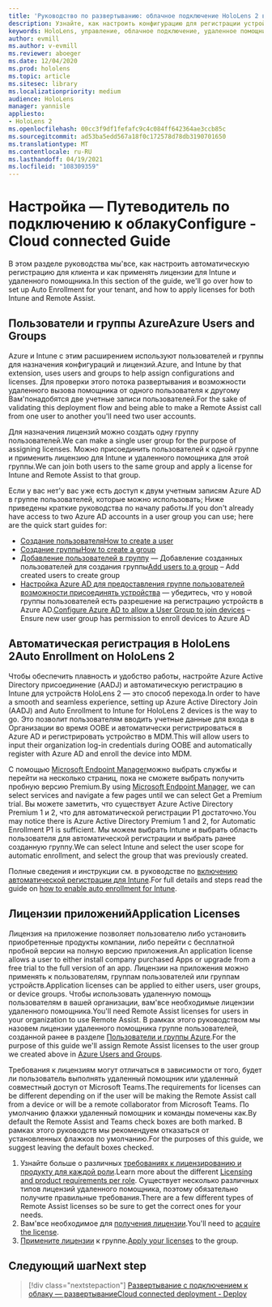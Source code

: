 ```yaml
---
title: 'Руководство по развертыванию: облачное подключение HoloLens 2 в масштабе с помощью удаленного помощника — Настройка'
description: Узнайте, как настроить конфигурацию для регистрации устройств HoloLens через облачную подключенную сеть в масштабе с помощью удаленного помощника.
keywords: HoloLens, управление, облачное подключение, удаленное помощник, AAD, Azure AD, MDM, управление мобильными устройствами
author: evmill
ms.author: v-evmill
ms.reviewer: aboeger
ms.date: 12/04/2020
ms.prod: hololens
ms.topic: article
ms.sitesec: library
ms.localizationpriority: medium
audience: HoloLens
manager: yannisle
appliesto:
- HoloLens 2
ms.openlocfilehash: 00cc3f9df1fefafc9c4c084ff642364ae3ccb85c
ms.sourcegitcommit: ad53ba5edd567a18f0c172578d78db3190701650
ms.translationtype: MT
ms.contentlocale: ru-RU
ms.lasthandoff: 04/19/2021
ms.locfileid: "108309359"
---
```

# <a name="configure---cloud-connected-guide"></a><span data-ttu-id="46be8-104">Настройка — Путеводитель по подключению к облаку</span><span class="sxs-lookup"><span data-stu-id="46be8-104">Configure - Cloud connected Guide</span></span>

<span data-ttu-id="46be8-105">В этом разделе руководства мы&#39;все, как настроить автоматическую регистрацию для клиента и как применять лицензии для Intune и удаленного помощника.</span><span class="sxs-lookup"><span data-stu-id="46be8-105">In this section of the guide, we&#39;ll go over how to set up Auto Enrollment for your tenant, and how to apply licenses for both Intune and Remote Assist.</span></span>

## <a name="azure-users-and-groups"></a><span data-ttu-id="46be8-106">Пользователи и группы Azure</span><span class="sxs-lookup"><span data-stu-id="46be8-106">Azure Users and Groups</span></span>

<span data-ttu-id="46be8-107">Azure и Intune с этим расширением используют пользователей и группы для назначения конфигураций и лицензий.</span><span class="sxs-lookup"><span data-stu-id="46be8-107">Azure, and Intune by that extension, uses users and groups to help assign configurations and licenses.</span></span> <span data-ttu-id="46be8-108">Для проверки этого потока развертывания и возможности удаленного вызова помощника от одного пользователя к другому Вам&#39;понадобятся две учетные записи пользователей.</span><span class="sxs-lookup"><span data-stu-id="46be8-108">For the sake of validating this deployment flow and being able to make a Remote Assist call from one user to another you&#39;ll need two user accounts.</span></span>

<span data-ttu-id="46be8-109">Для назначения лицензий можно создать одну группу пользователей.</span><span class="sxs-lookup"><span data-stu-id="46be8-109">We can make a single user group for the purpose of assigning licenses.</span></span> <span data-ttu-id="46be8-110">Можно присоединить пользователей к одной группе и применить лицензию для Intune и удаленного помощника для этой группы.</span><span class="sxs-lookup"><span data-stu-id="46be8-110">We can join both users to the same group and apply a license for Intune and Remote Assist to that group.</span></span>

<span data-ttu-id="46be8-111">Если у вас нет&#39;у вас уже есть доступ к двум учетным записям Azure AD в группе пользователей, которые можно использовать; Ниже приведены краткие руководства по началу работы.</span><span class="sxs-lookup"><span data-stu-id="46be8-111">If you don&#39;t already have access to two Azure AD accounts in a user group you can use; here are the quick start guides for:</span></span>

- [<span data-ttu-id="46be8-112">Создание пользователя</span><span class="sxs-lookup"><span data-stu-id="46be8-112">How to create a user</span></span>](https://docs.microsoft.com/mem/intune/fundamentals/quickstart-create-user)
- [<span data-ttu-id="46be8-113">Создание группы</span><span class="sxs-lookup"><span data-stu-id="46be8-113">How to create a group</span></span>](https://docs.microsoft.com/mem/intune/fundamentals/quickstart-create-group)
- <span data-ttu-id="46be8-114">[Добавление пользователей в группу](https://docs.microsoft.com/azure/active-directory/fundamentals/active-directory-groups-members-azure-portal) — Добавление созданных пользователей для создания группы</span><span class="sxs-lookup"><span data-stu-id="46be8-114">[Add users to a group](https://docs.microsoft.com/azure/active-directory/fundamentals/active-directory-groups-members-azure-portal) – Add created users to create group</span></span>
- <span data-ttu-id="46be8-115">[Настройка Azure AD для предоставления группе пользователей возможности присоединять устройства](https://docs.microsoft.com/azure/active-directory/devices/azureadjoin-plan#configure-your-device-settings) — убедитесь, что у новой группы пользователей есть разрешение на регистрацию устройств в Azure AD.</span><span class="sxs-lookup"><span data-stu-id="46be8-115">[Configure Azure AD to allow a User Group to join devices](https://docs.microsoft.com/azure/active-directory/devices/azureadjoin-plan#configure-your-device-settings) – Ensure new user group has permission to enroll devices to Azure AD</span></span>

## <a name="auto-enrollment-on-hololens-2"></a><span data-ttu-id="46be8-116">Автоматическая регистрация в HoloLens 2</span><span class="sxs-lookup"><span data-stu-id="46be8-116">Auto Enrollment on HoloLens 2</span></span>

<span data-ttu-id="46be8-117">Чтобы обеспечить плавность и удобство работы, настройте Azure Active Directory присоединение (AADJ) и автоматическую регистрацию в Intune для устройств HoloLens 2 — это способ перехода.</span><span class="sxs-lookup"><span data-stu-id="46be8-117">In order to have a smooth and seamless experience, setting up Azure Active Directory Join (AADJ) and Auto Enrollment to Intune for HoloLens 2 devices is the way to go.</span></span> <span data-ttu-id="46be8-118">Это позволит пользователям вводить учетные данные для входа в Организации во время OOBE и автоматически регистрироваться в Azure AD и регистрировать устройство в MDM.</span><span class="sxs-lookup"><span data-stu-id="46be8-118">This will allow users to input their organization log-in credentials during OOBE and automatically register with Azure AD and enroll the device into MDM.</span></span>

<span data-ttu-id="46be8-119">С помощью [Microsoft Endpoint Manager](https://endpoint.microsoft.com/#home)можно выбрать службы и перейти на несколько страниц, пока не сможете выбрать получить пробную версию Premium.</span><span class="sxs-lookup"><span data-stu-id="46be8-119">By using [Microsoft Endpoint Manager](https://endpoint.microsoft.com/#home), we can select services and navigate a few pages until we can select Get a Premium trial.</span></span> <span data-ttu-id="46be8-120">Вы можете заметить, что существует Azure Active Directory Premium 1 и 2, что для автоматической регистрации P1 достаточно.</span><span class="sxs-lookup"><span data-stu-id="46be8-120">You may notice there is Azure Active Directory Premium 1 and 2, for Automatic Enrollment P1 is sufficient.</span></span> <span data-ttu-id="46be8-121">Мы можем выбрать Intune и выбрать область пользователя для автоматической регистрации и выбрать ранее созданную группу.</span><span class="sxs-lookup"><span data-stu-id="46be8-121">We can select Intune and select the user scope for automatic enrollment, and select the group that was previously created.</span></span>

<span data-ttu-id="46be8-122">Полные сведения и инструкции см. в руководстве по [включению автоматической регистрации для Intune](https://docs.microsoft.com/mem/intune/enrollment/quickstart-setup-auto-enrollment).</span><span class="sxs-lookup"><span data-stu-id="46be8-122">For full details and steps read the guide on [how to enable auto enrollment for Intune](https://docs.microsoft.com/mem/intune/enrollment/quickstart-setup-auto-enrollment).</span></span>

## <a name="application-licenses"></a><span data-ttu-id="46be8-123">Лицензии приложений</span><span class="sxs-lookup"><span data-stu-id="46be8-123">Application Licenses</span></span>

<span data-ttu-id="46be8-124">Лицензия на приложение позволяет пользователю либо установить приобретенные продукты компании, либо перейти с бесплатной пробной версии на полную версию приложения.</span><span class="sxs-lookup"><span data-stu-id="46be8-124">An application license allows a user to either install company purchased Apps or upgrade from a free trial to the full version of an app.</span></span> <span data-ttu-id="46be8-125">Лицензии на приложения можно применять к пользователям, группам пользователей или группам устройств.</span><span class="sxs-lookup"><span data-stu-id="46be8-125">Application licenses can be applied to either users, user groups, or device groups.</span></span> <span data-ttu-id="46be8-126">Чтобы использовать удаленную помощь пользователям в вашей организации, вам&#39;все необходимые лицензии удаленного помощника.</span><span class="sxs-lookup"><span data-stu-id="46be8-126">You&#39;ll need Remote Assist licenses for users in your organization to use Remote Assist.</span></span> <span data-ttu-id="46be8-127">В рамках этого руководством мы назовем лицензии удаленного помощника группе пользователей, созданной ранее в разделе [Пользователи и группы Azure](hololens2-cloud-connected-configure.md#azure-users-and-groups).</span><span class="sxs-lookup"><span data-stu-id="46be8-127">For the purpose of this guide we'll assign Remote Assist licenses to the user group we created above in [Azure Users and Groups](hololens2-cloud-connected-configure.md#azure-users-and-groups).</span></span>

<span data-ttu-id="46be8-128">Требования к лицензиям могут отличаться в зависимости от того, будет ли пользователь выполнять удаленный помощник или удаленный совместный доступ от Microsoft Teams.</span><span class="sxs-lookup"><span data-stu-id="46be8-128">The requirements for licenses can be different depending on if the user will be making the Remote Assist call from a device or will be a remote collaborator from Microsoft Teams.</span></span> <span data-ttu-id="46be8-129">По умолчанию флажки удаленный помощник и команды помечены как.</span><span class="sxs-lookup"><span data-stu-id="46be8-129">By default the Remote Assist and Teams check boxes are both marked.</span></span> <span data-ttu-id="46be8-130">В рамках этого руководств мы рекомендуем отказаться от установленных флажков по умолчанию.</span><span class="sxs-lookup"><span data-stu-id="46be8-130">For the purposes of this guide, we suggest leaving the default boxes checked.</span></span>

1. <span data-ttu-id="46be8-131">Узнайте больше о различных [требованиях к лицензированию и продукту для каждой роли](https://docs.microsoft.com/dynamics365/mixed-reality/remote-assist/requirements#licensing-and-product-requirements-per-role).</span><span class="sxs-lookup"><span data-stu-id="46be8-131">Learn more about the different [Licensing and product requirements per role](https://docs.microsoft.com/dynamics365/mixed-reality/remote-assist/requirements#licensing-and-product-requirements-per-role).</span></span> <span data-ttu-id="46be8-132">Существует несколько различных типов лицензий удаленного помощника, поэтому обязательно получите правильные требования.</span><span class="sxs-lookup"><span data-stu-id="46be8-132">There are a few different types of Remote Assist licenses so be sure to get the correct ones for your needs.</span></span>
2. <span data-ttu-id="46be8-133">Вам&#39;все необходимое для [получения лицензии](https://docs.microsoft.com/dynamics365/mixed-reality/remote-assist/buy-remote-assist).</span><span class="sxs-lookup"><span data-stu-id="46be8-133">You&#39;ll need to [acquire the license](https://docs.microsoft.com/dynamics365/mixed-reality/remote-assist/buy-remote-assist).</span></span>
3. <span data-ttu-id="46be8-134">[Примените лицензии](https://docs.microsoft.com/dynamics365/mixed-reality/remote-assist/deploy-remote-assist) к группе.</span><span class="sxs-lookup"><span data-stu-id="46be8-134">[Apply your licenses](https://docs.microsoft.com/dynamics365/mixed-reality/remote-assist/deploy-remote-assist) to the group.</span></span>

## <a name="next-step"></a><span data-ttu-id="46be8-135">Следующий шаг</span><span class="sxs-lookup"><span data-stu-id="46be8-135">Next step</span></span>

> [!div class="nextstepaction"]
> [<span data-ttu-id="46be8-136">Развертывание с подключением к облаку — развертывание</span><span class="sxs-lookup"><span data-stu-id="46be8-136">Cloud connected deployment - Deploy</span></span>](hololens2-cloud-connected-deploy.md)
